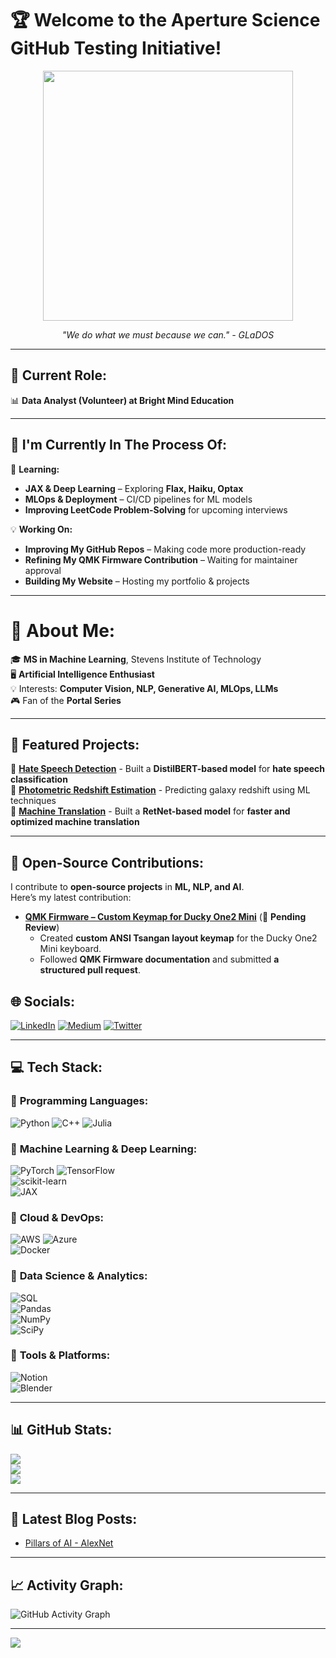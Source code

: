 # 🏆 Welcome to the Aperture Science GitHub Testing Initiative!  

<p align="center">
  <img src="https://i.gifer.com/3f4T.gif" width="400"/>
</p>

<p align="center">
  <i>"We do what we must because we can." - GLaDOS</i>
</p>

--- 

## 💼 Current Role:
📊 **Data Analyst (Volunteer) at Bright Mind Education** 

---

## 🚀 I'm Currently In The Process Of:
📖 **Learning:**  
- **JAX & Deep Learning** – Exploring **Flax, Haiku, Optax**  
- **MLOps & Deployment** – CI/CD pipelines for ML models  
- **Improving LeetCode Problem-Solving** for upcoming interviews  

💡 **Working On:** 
- **Improving My GitHub Repos** – Making code more production-ready  
- **Refining My QMK Firmware Contribution** – Waiting for maintainer approval  
- **Building My Website** – Hosting my portfolio & projects 

--- 

# 💫 About Me:
🎓 **MS in Machine Learning**, Stevens Institute of Technology  
🖥️ **Artificial Intelligence Enthusiast**  
💡 Interests: **Computer Vision, NLP, Generative AI, MLOps, LLMs**  
🎮 Fan of the **Portal Series** 

--- 

## 🚀 Featured Projects:
🔹 **[Hate Speech Detection](https://github.com/akshayatam/hate-speech-detection-with-hatemoderate)** - Built a **DistilBERT-based model** for **hate speech classification**  
🔹 **[Photometric Redshift Estimation](https://github.com/akshayatam/photometric-redshift-estimation)** - Predicting galaxy redshift using ML techniques   
🔹 **[Machine Translation](https://github.com/akshayatam/machine-translation-with-retnet)** - Built a **RetNet-based model** for **faster and optimized machine translation** 

--- 

## 🤝 Open-Source Contributions:
I contribute to **open-source projects** in **ML, NLP, and AI**.  
Here’s my latest contribution:

- **[QMK Firmware – Custom Keymap for Ducky One2 Mini](https://github.com/qmk/qmk_firmware/pull/24909)** (🔄 **Pending Review**)  
  - Created **custom ANSI Tsangan layout keymap** for the Ducky One2 Mini keyboard.  
  - Followed **QMK Firmware documentation** and submitted **a structured pull request**.  
## 🌐 Socials:
[![LinkedIn](https://img.shields.io/badge/LinkedIn-%230077B5.svg?logo=linkedin&logoColor=white)](https://linkedin.com/in/akshay-atam) 
[![Medium](https://img.shields.io/badge/Medium-12100E?logo=medium&logoColor=white)](https://medium.com/@insanely_a_) 
[![Twitter](https://img.shields.io/badge/Twitter-%231DA1F2.svg?logo=Twitter&logoColor=white)](https://twitter.com/insanely_a_) 

---

## 💻 Tech Stack:
### 📌 **Programming Languages:**
![Python](https://img.shields.io/badge/python-3670A0?style=flat-square&logo=python&logoColor=ffdd54) 
![C++](https://img.shields.io/badge/c++-%2300599C.svg?style=flat-square&logo=c%2B%2B&logoColor=white) 
![Julia](https://img.shields.io/badge/-Julia-9558B2?style=flat-square&logo=julia&logoColor=white)  

### 📌 **Machine Learning & Deep Learning:**
![PyTorch](https://img.shields.io/badge/PyTorch-%23EE4C2C.svg?style=flat-square&logo=PyTorch&logoColor=white) 
![TensorFlow](https://img.shields.io/badge/TensorFlow-%23FF6F00.svg?style=flat-square&logo=TensorFlow&logoColor=white)  
![scikit-learn](https://img.shields.io/badge/scikit--learn-%23F7931E.svg?style=flat-square&logo=scikit-learn&logoColor=white)  
![JAX](https://img.shields.io/badge/JAX-%23black.svg?style=flat-square&logo=JAX&logoColor=white)  

### 📌 **Cloud & DevOps:**
![AWS](https://img.shields.io/badge/AWS-%23FF9900.svg?style=flat-square&logo=amazon-aws&logoColor=white) 
![Azure](https://img.shields.io/badge/azure-%230072C6.svg?style=flat-square&logo=azure-devops&logoColor=white)  
![Docker](https://img.shields.io/badge/docker-%230db7ed.svg?style=flat-square&logo=docker&logoColor=white) 

### 📌 **Data Science & Analytics:**
![SQL](https://img.shields.io/badge/SQL-4479A1.svg?style=flat-square&logo=postgresql&logoColor=white)  
![Pandas](https://img.shields.io/badge/pandas-%23150458.svg?style=flat-square&logo=pandas&logoColor=white)  
![NumPy](https://img.shields.io/badge/numpy-%23013243.svg?style=flat-square&logo=numpy&logoColor=white)  
![SciPy](https://img.shields.io/badge/SciPy-%230C55A5.svg?style=flat-square&logo=scipy&logoColor=%white)  

### 📌 **Tools & Platforms:**
![Notion](https://img.shields.io/badge/Notion-%23000000.svg?style=flat-square&logo=notion&logoColor=white)  
![Blender](https://img.shields.io/badge/blender-%23F5792A.svg?style=flat-square&logo=blender&logoColor=white)  

---

## 📊 GitHub Stats:
![](https://github-readme-stats.vercel.app/api?username=akshayatam&theme=dark&hide_border=false&include_all_commits=false&count_private=false)<br/>
![](https://github-readme-streak-stats.herokuapp.com/?user=akshayatam&theme=dark&hide_border=false)<br/>
![](https://github-readme-stats.vercel.app/api/top-langs/?username=akshayatam&theme=dark&hide_border=false&include_all_commits=false&count_private=false&layout=compact)

---

## 📝 Latest Blog Posts:
<!-- BLOG-POST-LIST:START -->
- [Pillars of AI - AlexNet](https://akshayatam.framer.website/blog/alexnet)
<!-- BLOG-POST-LIST:END -->

---

## 📈 Activity Graph:
![GitHub Activity Graph](https://github-readme-activity-graph.cyclic.app/graph?username=akshayatam&theme=react-dark)

---

[![](https://visitcount.itsvg.in/api?id=akshay-atam&icon=0&color=0)](https://visitcount.itsvg.in)

  
<!-- Proudly created with GPRM ( https://gprm.itsvg.in ) -->

